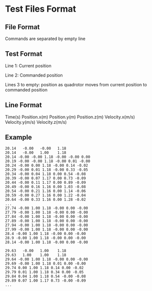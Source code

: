 # Test Files Format

## File Format
Commands are separated by empty line

## Test Format
Line 1: Current position

Line 2: Commanded position

Lines 3 to empty: position as quadrotor moves from current position to commanded position

## Line Format
Time(s) Position.x(m) Position.y(m) Position.z(m) Velocity.x(m/s) Velocity.y(m/s) Velocity.z(m/s)

## Example
```
20.14	-0.00	-0.00	1.18
20.14	-0.00	1.00	1.18
20.14 -0.00 -0.00 1.18 -0.00 -0.00 0.00
20.19 -0.00 -0.00 1.18 -0.00 0.01 -0.00
20.24 -0.00 0.00 1.18 -0.00 0.14 -0.02
20.29 -0.00 0.01 1.18 -0.00 0.33 -0.05
20.34 -0.00 0.04 1.18 0.00 0.54 -0.08
20.39 -0.00 0.07 1.17 0.00 0.73 -0.09
20.44 -0.00 0.11 1.17 0.00 0.89 -0.09
20.49 -0.00 0.16 1.16 0.00 1.03 -0.08
20.54 -0.00 0.21 1.16 0.00 1.14 -0.06
20.59 -0.00 0.27 1.16 0.00 1.22 -0.04
20.64 -0.00 0.33 1.16 0.00 1.28 -0.02
...
27.74 -0.00 1.00 1.18 -0.00 0.00 -0.00
27.79 -0.00 1.00 1.18 -0.00 0.00 -0.00
27.84 -0.00 1.00 1.18 -0.00 0.00 -0.00
27.89 -0.00 1.00 1.18 -0.00 0.00 -0.00
27.94 -0.00 1.00 1.18 -0.00 0.00 -0.00
27.99 -0.00 1.00 1.18 -0.00 0.00 -0.00
28.4 -0.00 1.00 1.18 -0.00 0.00 -0.00
28.9 -0.00 1.00 1.18 -0.00 0.00 -0.00
28.14 -0.00 1.00 1.18 -0.00 0.00 -0.00

29.63	-0.00	1.00	1.18
29.63	1.00	1.00	1.18
29.64 -0.00 1.00 1.18 -0.00 0.00 -0.00
29.69 -0.00 1.00 1.18 0.01 0.00 -0.00
29.74 0.00 1.00 1.18 0.14 0.00 -0.02
29.79 0.01 1.00 1.18 0.34 0.00 -0.05
29.84 0.04 1.00 1.18 0.54 -0.00 -0.08
29.89 0.07 1.00 1.17 0.73 -0.00 -0.09
...
```

